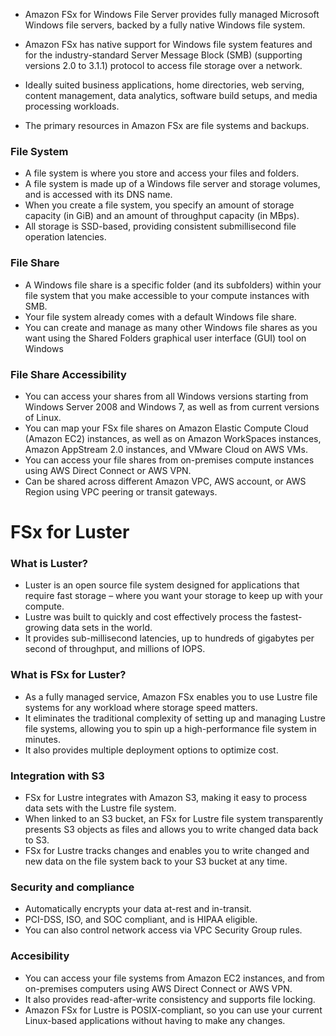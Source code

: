 * Amazon FSx for Windows File Server provides fully managed Microsoft Windows file servers, backed by a fully native Windows file system.

* Amazon FSx has native support for Windows file system features and for the industry-standard Server Message Block (SMB)  (supporting versions 2.0 to 3.1.1) protocol to access file storage over a network. 

* Ideally suited business applications, home directories, web serving, content management, data analytics, software build setups, and media processing workloads.

* The primary resources in Amazon FSx are file systems and backups.

### File System
* A file system is where you store and access your files and folders. 
* A file system is made up of a Windows file server and storage volumes, and is accessed with its DNS name. 
* When you create a file system, you specify an amount of storage capacity (in GiB) and an amount of throughput capacity (in MBps).
* All storage is SSD-based, providing consistent submillisecond file operation latencies.

### File Share
* A Windows file share is a specific folder (and its subfolders) within your file system that you make accessible to your compute instances with SMB.
* Your file system already comes with a default Windows file share.
* You can create and manage as many other Windows file shares as you want using the Shared Folders graphical user interface (GUI) tool on Windows

### File Share Accessibility
* You can access your shares from all Windows versions starting from Windows Server 2008 and Windows 7, as well as from current versions of Linux.
* You can map your FSx file shares on Amazon Elastic Compute Cloud (Amazon EC2) instances, as well as on Amazon WorkSpaces instances, Amazon AppStream 2.0 instances, and VMware Cloud on AWS VMs.
* You can access your file shares from on-premises compute instances using AWS Direct Connect or AWS VPN. 
* Can be shared across different Amazon VPC, AWS account, or AWS Region using VPC peering or transit gateways.


# FSx for Luster
### What is Luster?
* Luster is an open source file system designed for applications that require fast storage – where you want your storage to keep up with your compute.
* Lustre was built to quickly and cost effectively process the fastest-growing data sets in the world. 
* It provides sub-millisecond latencies, up to hundreds of gigabytes per second of throughput, and millions of IOPS.

### What is FSx for Luster?
* As a fully managed service, Amazon FSx enables you to use Lustre file systems for any workload where storage speed matters. 
* It eliminates the traditional complexity of setting up and managing Lustre file systems, allowing you to spin up a high-performance file system in minutes.
* It also provides multiple deployment options to optimize cost.

### Integration with S3
* FSx for Lustre integrates with Amazon S3, making it easy to process data sets with the Lustre file system.
* When linked to an S3 bucket, an FSx for Lustre file system transparently presents S3 objects as files and allows you to write changed data back to S3.
* FSx for Lustre tracks changes and enables you to write changed and new data on the file system back to your S3 bucket at any time.

### Security and compliance
* Automatically encrypts your data at-rest and in-transit.
* PCI-DSS, ISO, and SOC compliant, and is HIPAA eligible.
* You can also control network access via VPC Security Group rules.

### Accesibility
* You can access your file systems from Amazon EC2 instances, and from on-premises computers using AWS Direct Connect or AWS VPN.
* It also provides read-after-write consistency and supports file locking.
* Amazon FSx for Lustre is POSIX-compliant, so you can use your current Linux-based applications without having to make any changes.

